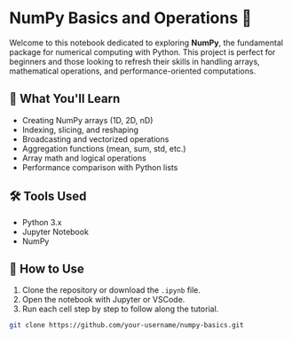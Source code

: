 # NumPy Basics and Operations 🔢

Welcome to this notebook dedicated to exploring **NumPy**, the fundamental package for numerical computing with Python. This project is perfect for beginners and those looking to refresh their skills in handling arrays, mathematical operations, and performance-oriented computations.

## 📘 What You'll Learn

- Creating NumPy arrays (1D, 2D, nD)
- Indexing, slicing, and reshaping
- Broadcasting and vectorized operations
- Aggregation functions (mean, sum, std, etc.)
- Array math and logical operations
- Performance comparison with Python lists

## 🛠️ Tools Used

- Python 3.x
- Jupyter Notebook
- NumPy

## 🚀 How to Use

1. Clone the repository or download the `.ipynb` file.
2. Open the notebook with Jupyter or VSCode.
3. Run each cell step by step to follow along the tutorial.

```bash
git clone https://github.com/your-username/numpy-basics.git
